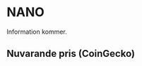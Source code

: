 # NANO

Information kommer.

## Nuvarande pris (CoinGecko)

<coingecko-coin-ticker-widget currency="sek" coin-id="nano" locale="en"></coingecko-coin-ticker-widget>
